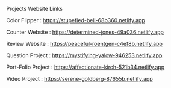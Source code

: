 Projects Website Links

Color Flipper : https://stupefied-bell-68b360.netlify.app

Counter Website : https://determined-jones-49a036.netlify.app

Review Website : https://peaceful-roentgen-c4ef8b.netlify.app

Question Project : https://mystifying-yalow-946253.netlify.app

Port-Folio Project : https://affectionate-kirch-521b34.netlify.app

Video Project : https://serene-goldberg-87655b.netlify.app
